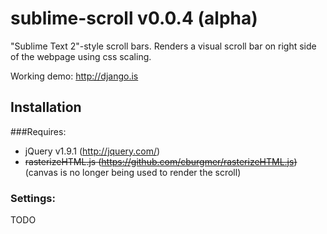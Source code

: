 sublime-scroll v0.0.4 (alpha)
====================

"Sublime Text 2"-style scroll bars. Renders a visual scroll bar on right side of the webpage using css scaling.

Working demo: http://django.is

## Installation

###Requires:

* jQuery v1.9.1 (http://jquery.com/)
* <strike>rasterizeHTML.js (https://github.com/cburgmer/rasterizeHTML.js)</strike> (canvas is no longer being used to render the scroll)

### Settings:
TODO
